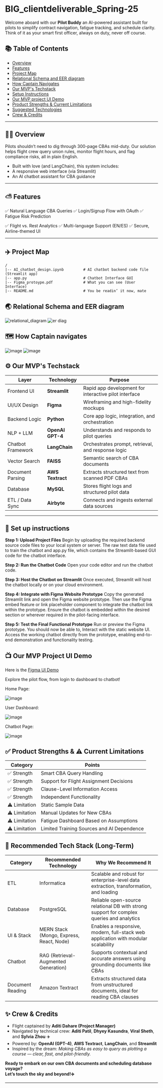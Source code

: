 # BIG_clientdeliverable_Spring-25

Welcome aboard with our **Pilot Buddy** an AI-powered assistant built for pilots to simplify contract navigation, fatigue tracking, and schedule clarity.
Think of it as your smart first officer, always on duty, never off course.

## 📚 Table of Contents

- [Overview](#-overview)
- [Features](#-features)
- [Project Map](#-project-map)
- [Relational Schema and EER diagram](#-er-diagram)
- [How Captain Navigates](#-how-captain-navigates)
- [Our MVP's Techstack](#-techstack)
- [Setup Instructions](#-setup-instructions)
- [Our MVP project UI Demo](#-ui)
- [Product Strengths & Current Limitations](#-strengths&limitations)
- [Suggested Technologies](#-suggested-technologies)
- [Crew & Credits](#-credits)

---
## 🙌🏻 Overview
Pilots shouldn’t need to dig through 300-page CBAs mid-duty.
Our solution helps flight crew query union rules, monitor flight hours, and flag compliance risks, all in plain English.

- Built with love (and LangChain), this system includes:
- A responsive web interface (via Streamlit)
- An AI chatbot assistant for CBA guidance

---

## ⛅ Features

✅ Natural Language CBA Queries
✅ Login/Signup Flow with OAuth
✅ Fatigue Risk Prediction

✅ Flight vs. Rest Analytics
✅ Multi-language Support (EN/ES)
✅ Secure, Airline-themed UI

---

## ✈️ Project Map 

```
/
|-- AI_chatbot_design.ipynb         # AI chatbot backend code file (Streamlit app)
|-- app.py                          # Chatbot Interface GUI
|-- Figma_protoype.pdf              # What you can see (User Interface)
|-- README.md                       # You be readin’ it now, mate
```

## 🌏 Relational Schema and EER diagram
![relational_diagram](https://github.com/user-attachments/assets/d70eace4-7791-42aa-913b-84fc7e74a666)
![er diag](https://github.com/user-attachments/assets/06013461-c637-4206-a2b3-a79eb272980b)

## 🗺️ How Captain navigates
![image](https://github.com/user-attachments/assets/9cd91036-69da-4aea-a900-2bdac3bde98b)
![image](https://github.com/user-attachments/assets/af528a2c-92b3-479a-8c66-a7ce5a6735e5)

## ⚙️ Our MVP's Techstack

| Layer              | Technology         | Purpose                                                                 |
|--------------------|--------------------|-------------------------------------------------------------------------|
| Frontend UI        | **Streamlit**       | Rapid app development for interactive pilot interface                  |
| UI/UX Design       | **Figma**           | Wireframing and high-fidelity mockups                                  |
| Backend Logic      | **Python**          | Core app logic, integration, and orchestration                         |
| NLP + LLM          | **OpenAI GPT-4**    | Understands and responds to pilot queries                              |
| Chatbot Framework  | **LangChain**       | Orchestrates prompt, retrieval, and response logic                     |
| Vector Search      | **FAISS**           | Semantic search of CBA documents                                       |
| Document Parsing   | **AWS Textract**    | Extracts structured text from scanned PDF CBAs                         |
| Database           | **MySQL**           | Stores flight logs and structured pilot data                           |
| ETL / Data Sync    | **Airbyte**         | Connects and ingests external data sources                             |

---

## 🏢 Set up instructions 

**Step 1: Upload Project Files**
Begin by uploading the required backend source code files to your local system or server. The raw text data file used to train the chatbot and app.py file, which contains the Streamlit-based GUI code for the chatbot interface.

**Step 2: Run the Chatbot Code**
Open your code editor and run the chatbot code.

**Step 3: Host the Chatbot on Streamlit**
Once executed, Streamlit will host the chatbot locally or on your cloud environment.

**Step 4: Integrate with Figma Website Prototype**
Copy the generated Streamlit link and open the Figma website prototype. Then use the Figma embed feature or link placeholder component to integrate the chatbot link within the prototype. Ensure the chatbot is embedded within the desired section or wherever required in the pilot-facing interface.

**Step 5: Test the Final Functional Prototype**
Run or preview the Figma prototype. You should now be able to, Interact with the static website UI. Access the working chatbot directly from the prototype, enabling end-to-end demonstration and functionality testing.

## 📺 Our MVP Project UI Demo

Here is the [Figma UI Demo](https://www.figma.com/proto/wVMpGCL0WFhtL41Fe2VtGa/BIG_UIDemo_Team2?node-id=0-1&t=B9hqEcNErn9PZ8hc-1) 

Explore the pilot flow, from login to dashboard to chatbot!

Home Page:

![image](https://github.com/user-attachments/assets/a1147587-2baa-48cc-ab35-208366567c21)

User Dashboard:

![image](https://github.com/user-attachments/assets/d89bfa0a-c41b-4e37-b2b7-15f495cb77da)

Chatbot Page:

![image](https://github.com/user-attachments/assets/b4c22d76-745f-4b37-a65a-26b9a490fcba)

## ✅ Product Strengths & ⚠️ Current Limitations

| Category             | Points                                                                 |
|----------------------|------------------------------------------------------------------------|
| ✅ Strength           | Smart CBA Query Handling                                               |
| ✅ Strength           | Support for Flight Assignment Decisions                                |
| ✅ Strength           | Clause-Level Information Access                                        |
| ✅ Strength           | Independent Functionality                                              |
| ⚠️ Limitation         | Static Sample Data                                                     |
| ⚠️ Limitation         | Manual Updates for New CBAs                                            |
| ⚠️ Limitation         | Fatigue Dashboard Based on Assumptions                                 |
| ⚠️ Limitation         | Limited Training Sources and AI Dependence                             |

## 🔧 Recommended Tech Stack (Long-Term)

| Category          | Recommended Technology                    | Why We Recommend It                                                                 |
|------------------|-------------------------------------------|-------------------------------------------------------------------------------------|
| ETL              | Informatica                                | Scalable and robust for enterprise-level data extraction, transformation, and loading |
| Database         | PostgreSQL                                 | Reliable open-source relational DB with strong support for complex queries and analytics |
| UI & Stack       | MERN Stack (Mongo, Express, React, Node)   | Enables a responsive, modern, full-stack web application with modular scalability   |
| Chatbot          | RAG (Retrieval-Augmented Generation)       | Supports contextual and accurate answers using grounding documents like CBAs        |
| Document Reading | Amazon Textract                            | Extracts structured data from unstructured documents, ideal for reading CBA clauses  |

## ✨ Crew & Credits

- Flight captained by **Aditi Dahare (Project Manager)**  
- Navigated by technical crew: **Aditi Patil**, **Dhyey Kasundra**, **Viral Sheth**, and **Sylvia Zhou** ✈️  
- Powered by: **OpenAI (GPT-4)**, **AWS Textract**, **LangChain**, and **Streamlit**  
- Inspired by the dream: *Making CBAs as easy to query as plotting a course — clear, fast, and pilot-friendly.*


**Ready to embark on our own CBA documents and scheduling database voyage?**  
**Let’s touch the sky and beyond!✈️**

---

